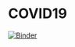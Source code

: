 # COVID19

[![Binder](https://mybinder.org/badge_logo.svg)](https://mybinder.org/v2/gh/jlcatonjr/COVID19/cd2fa64bbef3d8a9ed57ebba1b7e98cd7dda85dd)
